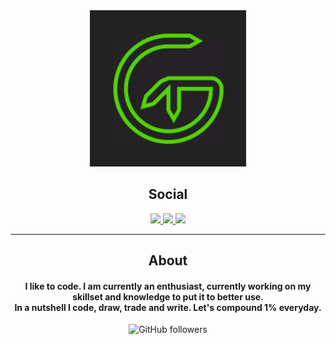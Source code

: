 <div align="center">
<img src="assets/Logo.gif" width="250" />
<h2 align="center">Social</h2>
<p align="center">
<a href="https://github.com/Cosmideus?tab=repositories">
<img
src="https://img.shields.io/badge/github-Cosmideus-%230177B5?style=flat&logo=github"
/>
</a>
<a href="https://twitter.com/Cosmideus13">
<img
src="https://img.shields.io/badge/twitter-Cosmideus13-%230177B5?style=flat&logo=twitter"
/>
</a>
<a href="https://www.linkedin.com/in/anuj-gupta-2844541b7/">
<img
src="https://img.shields.io/badge/linkedin-Anuj-%230177B5?style=flat&logo=linkedin"
/>
</a>
</p>

---

<h2 align="center">About</h2>
<h4 align="center">
I like to code. I am currently an enthusiast, currently working on my
skillset and knowledge to put it to better use.<br />In a nutshell I
code, draw, trade and write. Let's compound 1% everyday.
</h4>
<img
alt="GitHub followers"
src="https://img.shields.io/github/followers/cosmideus?color=green&style=for-the-badge"
/>
</div>
